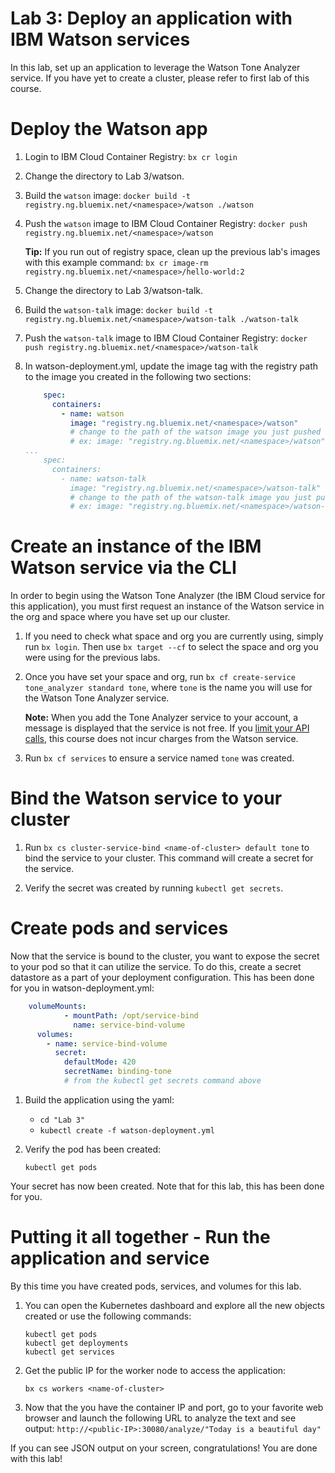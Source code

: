# Lab 3: Deploy an application with IBM Watson services

In this lab, set up an application to leverage the Watson Tone Analyzer service. If you have yet to create a cluster, please refer to first lab of this course.

# Deploy the Watson app

1. Login to IBM Cloud Container Registry:
   ```bx cr login```

2. Change the directory to Lab 3/watson.

3. Build the `watson` image:
   ```docker build -t registry.ng.bluemix.net/<namespace>/watson ./watson```

4. Push the `watson` image to IBM Cloud Container Registry:
   ```docker push registry.ng.bluemix.net/<namespace>/watson```

   **Tip:** If you run out of registry space, clean up the previous lab's images with this example command: 
      ```bx cr image-rm registry.ng.bluemix.net/<namespace>/hello-world:2```

5. Change the directory to Lab 3/watson-talk.

6. Build the `watson-talk` image:
   ```docker build -t registry.ng.bluemix.net/<namespace>/watson-talk ./watson-talk```

7. Push the `watson-talk` image to IBM Cloud Container Registry:
   ```docker push registry.ng.bluemix.net/<namespace>/watson-talk```

8. In watson-deployment.yml, update the image tag with the registry path to the image you created in the following two sections:

   ```yml
       spec:
         containers:
           - name: watson
             image: "registry.ng.bluemix.net/<namespace>/watson" 
             # change to the path of the watson image you just pushed
             # ex: image: "registry.ng.bluemix.net/<namespace>/watson"
   ...
       spec:
         containers:
           - name: watson-talk
             image: "registry.ng.bluemix.net/<namespace>/watson-talk" 
             # change to the path of the watson-talk image you just pushed
             # ex: image: "registry.ng.bluemix.net/<namespace>/watson-talk"
   ```


# Create an instance of the IBM Watson service via the CLI

In order to begin using the Watson Tone Analyzer (the IBM Cloud service for this application), you must first request an instance of the Watson service in the org and space where you have set up our cluster.

1. If you need to check what space and org you are currently using, simply run `bx login`. Then use `bx target --cf` to select the space and org you were using for the previous labs.

2. Once you have set your space and org, run `bx cf create-service tone_analyzer standard tone`, where `tone` is the name you will use for the Watson Tone Analyzer service.

   **Note:** When you add the Tone Analyzer service to your account, a message is displayed that the service is not free. If you [limit your API calls](https://www.ibm.com/watson/developercloud/tone-analyzer.html#pricing-block), this course does not incur charges from the Watson service.

3. Run `bx cf services` to ensure a service named `tone` was created.

# Bind the Watson service to your cluster

1. Run `bx cs cluster-service-bind <name-of-cluster> default tone` to bind the service to your cluster. This command will create a secret for the service.

2. Verify the secret was created by running `kubectl get secrets`.

# Create pods and services

Now that the service is bound to the cluster, you want to expose the secret to your pod so that it can utilize the service. To do this, create a secret datastore as a part of your deployment configuration. This has been done for you in watson-deployment.yml:

```yml
    volumeMounts:
            - mountPath: /opt/service-bind
              name: service-bind-volume
      volumes:
        - name: service-bind-volume
          secret:
            defaultMode: 420
            secretName: binding-tone
            # from the kubectl get secrets command above
```

1. Build the application using the yaml:
   - `cd "Lab 3"`
   - `kubectl create -f watson-deployment.yml`

2. Verify the pod has been created:

   ```kubectl get pods```

Your secret has now been created. Note that for this lab, this has been done for you.

# Putting it all together - Run the application and service

By this time you have created pods, services, and volumes for this lab.

1. You can open the Kubernetes dashboard and explore all the new objects created or use the following commands:
   ```
   kubectl get pods
   kubectl get deployments
   kubectl get services
   ```

2. Get the public IP for the worker node to access the application:

   ```bx cs workers <name-of-cluster>```

3. Now that the you have the container IP and port, go to your favorite web browser and launch the following URL to analyze the text and see output: 
   ```http://<public-IP>:30080/analyze/"Today is a beautiful day"```

If you can see JSON output on your screen, congratulations! You are done with this lab!
